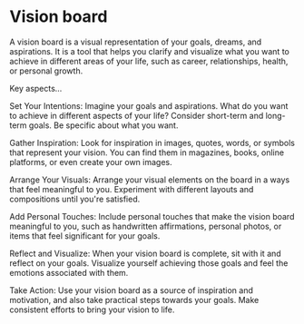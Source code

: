 # Vision board

A vision board is a visual representation of your goals, dreams, and aspirations. It is a tool that helps you clarify and visualize what you want to achieve in different areas of your life, such as career, relationships, health, or personal growth. 

Key aspects…

Set Your Intentions: Imagine your goals and aspirations. What do you want to achieve in different aspects of your life? Consider short-term and long-term goals. Be specific about what you want.

Gather Inspiration: Look for inspiration in images, quotes, words, or symbols that represent your vision. You can find them in magazines, books, online platforms, or even create your own images.

Arrange Your Visuals: Arrange your visual elements on the board in a ways that feel meaningful to you. Experiment with different layouts and compositions until you're satisfied.

Add Personal Touches: Include personal touches that make the vision board meaningful to you, such as handwritten affirmations, personal photos, or items that feel significant for your goals.

Reflect and Visualize: When your vision board is complete, sit with it and reflect on your goals. Visualize yourself achieving those goals and feel the emotions associated with them.

Take Action: Use your vision board as a source of inspiration and motivation, and also take practical steps towards your goals. Make consistent efforts to bring your vision to life.
